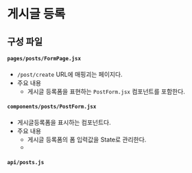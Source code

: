 # 게시글 등록

## 구성 파일
#### `pages/posts/FormPage.jsx`
- `/post/create` URL에 매핑괴는 페이지다.
- 주요 내용
  - 게시글 등록폼을 표현하는 `PostForm.jsx` 컴포넌트를 포함한다. 
#### `components/posts/PostForm.jsx`
- 게시글등록폼을 표시하는 컴포넌트다.
- 주요 내용
  - 게시글 등록폼의 폼 입력값을 State로 관리한다.
  - 
#### `api/posts.js`

